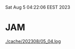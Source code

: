 Sat Aug  5 04:22:06 EEST 2023
# JAM
<a href='./cache/202308/05_04.log'>./cache/202308/05_04.log</a>
